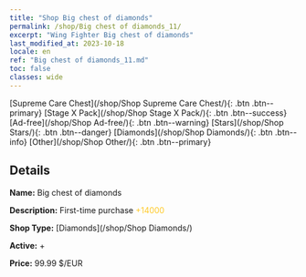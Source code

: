 ```yaml
---
title: "Shop Big chest of diamonds"
permalink: /shop/Big chest of diamonds_11/
excerpt: "Wing Fighter Big chest of diamonds"
last_modified_at: 2023-10-18
locale: en
ref: "Big chest of diamonds_11.md"
toc: false
classes: wide
---
```



  [Supreme Care Chest](/shop/Shop Supreme Care Chest/){: .btn .btn--primary}   [Stage X Pack](/shop/Shop Stage X Pack/){: .btn .btn--success}   [Ad-free](/shop/Shop Ad-free/){: .btn .btn--warning}   [Stars](/shop/Shop Stars/){: .btn .btn--danger}   [Diamonds](/shop/Shop Diamonds/){: .btn .btn--info}   [Other](/shop/Shop Other/){: .btn .btn--primary} 

## Details

 **Name:** Big chest of diamonds 

 **Description:** First-time purchase <span style="color: #FFC926">+14000</span><br/><span style="color: #000000;"></span>

 **Shop Type:** [Diamonds](/shop/Shop Diamonds/)

 **Active:** + 

 **Price:** 99.99 $/EUR 


